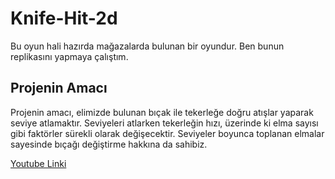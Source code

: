 # Knife-Hit-2d
Bu oyun hali hazırda mağazalarda bulunan bir oyundur. Ben bunun replikasını yapmaya çalıştım. 

## Projenin Amacı

Projenin amacı, elimizde bulunan bıçak ile tekerleğe doğru atışlar yaparak seviye atlamaktır. Seviyeleri atlarken tekerleğin hızı, üzerinde ki elma sayısı gibi faktörler sürekli olarak değişecektir. Seviyeler boyunca toplanan elmalar sayesinde bıçağı değiştirme hakkına da sahibiz.

[Youtube Linki](https://youtu.be/pjhV2yBVCGs)
